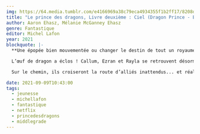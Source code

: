 ```yaml
---
img: https://64.media.tumblr.com/e4166969a38c79eca4934355f1b2ff17/8208d3165d2a90a4-00/s640x960/3bb78c8c8f9cf95733f997f8beaba2fa5e55c5cc.png
title: "Le prince des dragons, Livre deuxième : Ciel (Dragon Prince - Book 2: Sky)"
author: Aaron Ehasz, Mélanie McGanney Ehasz
genre: Fantastique
editor: Michel Lafon
year: 2021
blockquote: |-
  **Une épopée bien mouvementée ou changer le destin de tout un royaume**

  L’œuf de dragon a éclos ! Callum, Ezran et Rayla se retrouvent désormais avec un nouveau compagnon de route, le très mignon Azymondias. Leur périple en devient encore plus épique – et mouvementé, car celui qu’ils surnomment Zym ne tient pas en place. Mais leur temps est compté, car les forces du mal sont à la poursuite du jeune dragon et ne leur laisseront aucun répit tant qu’ils n’auront pas franchi les portes du territoire des elfes.

  Sur le chemin, ils croiseront la route d’alliés inattendus... et réaliseront, parfois un peu tard, que le danger est bien plus proche que ce qu’ils imaginaient. Peuvent-ils vraiment compter sur ceux qui prétendent leur vouloir du bien ?

date: 2021-09-09T10:43:00
tags:
  - jeunesse
  - michellafon
  - fantastique
  - netflix
  - princedesdragons
  - middlegrade
---
```

